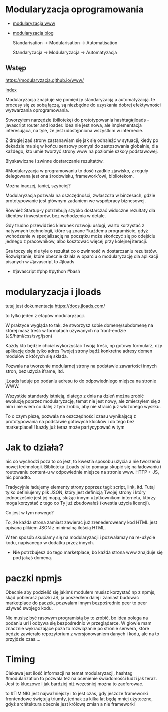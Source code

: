 # Modularyzacja oprogramowania

+ [modularyzacja www](https://www.modularyzacja.pl/)

+ [modularyzacja blog](https://blog.modularyzacja.pl/)

    Standarisation -> Modularisation -> Automatisation
  
    Standaryzacja -> Modularyzacja -> Automatyzacja


## Wstęp
https://modularyzacja.github.io/www/

[index](https://modularyzacja.github.io/www/index.html)

Modularyzacja znajduje się pomiędzy standaryzacją a automatyzacją.
te procesy się ze sobą łączą, są niezbędne do uzyskania dobrej efektywności wytwarzania oprogramowania.


Stworzyłem narzędzie (biliotekę) do prototypowania hashtag#jloads - javascript router and loader.
Idea nie jest nowa, ale implementacja interesująca, na tyle, że jest udostępniona wszystkim w internecie.

Z drugiej zaś strony zastanawiam się jak się odnaleźć w sytuacji, kiedy po dekadzie ma się w końcu sensowy pomysł do zastosowania globalnie, dla każdego, kto umie tworzyć strony www na poziomie szkoły podstawowej.



Błyskawiczne i zwinne dostarczanie rezultatów.

#Modularyzacja w programowaniu to dość rzadkie zjawisko, z reguły delegowana jest ona środowisku, framework'owi, bibliotekom.

Można inaczej, taniej, szybciej?

Modularyzacja pozwala na oszczędności, zwłaszcza w binzesach, gdzie prototypowanie jest głównym zadaniem we współpracy biznesowej.

Również Startup-y potrzebują szybko dostarczać widoczne rezultaty dla klientów i inwestorów, bez wchodzenia w detale.

Gdy trudno przewidzieć kierunek rozwoju usługi, warto korzystać z natywnych technologii, które są
znane *każdemu programiście, gdyż wchodzenie w specjalizację na początku może skończyć się po odejściu jednego z pracowników, albo kosztować więcej przy kolejnej iteracji.

Gra toczy się nie tyle o rezultat co o zwinność w dostarczaniu rezultatów.
Rozwiązanie, które obecnie działa w oparciu o modularyzację dla aplikacji pisanych w #javascript to #jloads

* #javascript #php #python #bash


# modularyzacja i jloads

tutaj jest dokumentacja https://docs.jloads.com/

to tylko jeden z etapów modularyzacji. 

W praktyce wygląda to tak, że stworzysz sobie domenę/subdomenę na której masz treść w formatach używanych na front-endzie (JS/html/css/svg/json)

Każdy kto będzie chciał wykorzystać Twoją treść, np gotowy formularz, czy aplikację doda tylko adres Twojej strony bądź konkretne adresy domen modułów z których się składa.

Pozwala na tworzenie modularnej strony na podstawie zawartości innych stron, bez użycia iframe, itd.

jLoads ładuje po podaniu adresu to do odpowiedniego miejsca na stronie WWW.

Wszystkie standardy istnieją, dlatego z dnia na dzień można zrobić ewolucję poprzez modularyzację, temat nie jest nowy, ale zmierzyłem się z nim i nie wiem co dalej z tym zrobić, aby nie stracić już włożonego wysiłku.

To o czym piszę, pozwala na oszczędności czasu wynikającą z prototypowania na podstawie gotowych klocków i do tego bez marketplace!!! każdy już teraz może partycypować w tym


# Jak to działa?

nic co wychodzi poza to co jest, to kwestia sposobu użycia a nie tworzenia nowej technologii. Biblioteka jLoads tylko pomaga skupić się na ładowaniu i routowaniu content-u w odpowiednie miejsce na stronie www. HTTP + JS, nic ponadto.

Tradycyjnie ładujemy elementy strony poprzez tagi: script, link, itd. Tutaj tylko definiujemy plik JSON, który jest definicją Twojej strony i który jednocześnie jest jej mapą, służąc innym użytkownikom internetu, którzy moga korzystać z tego co Ty już zbudowałeś (kwestia użycia licencji).

Co jest w tym nowego?

To, że każda strona zamiast zawierać już zrenederoweany kod HTML jest opisana plikiem JSON z minimalną ilością HTML.

W ten sposób skupiamy się na modularyzacji i pozwalamay na re-użycie kodu, napisanego w dodatku przez innych.

+ Nie potrzbujesz do tego marketplace, bo każda strona www znajduje się pod jakąś domeną. 


# paczki npmjs

Obecnie aby podzielić się jakimś modułem musisz korzystać np z npmjs, skąd pobierasz paczki JS, ja poszedłem dalej i zamiast budować marketplace do paczek, pozwalam innym bezpośrednio peer to peer używać swojego kodu.

Nie musisz być rasowym programistą by to zrobić, bo idea polega na podaniu url i odbywa się bezpośrednio w przeglądarce.
W głowie mam znacznie wykraczające poza to rozwiązanie po stronie serwera, które będzie zawierało repozytorium z wersjonowaniem danych i kodu, ale na to przyjdzie czas....

# Timing

Ciekawa jest ilość informacji na temat modularyzacji, 
hashtag #modularization to pozwala też na ocenienie świadomośći ludzi jak teraz.
Jest to kluczowe i jak bardziej niż wcześniej można to zaoferować. 

to #TIMINIG jest najważniejszy i to jest czas, gdy jeszcze frameworki frontendowe świętują triumfy,
jednak za kilka lat będą mniej użyteczne, gdyż architektura obecnie jest królową zmian a nie frameworki

